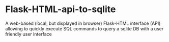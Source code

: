 # Flask-HTML-api-to-sqlite
A web-based (local, but displayed in browser) Flask-HTML interface (API) allowing to quickly execute SQL commands to query a sqlite DB with a user friendly user interface


